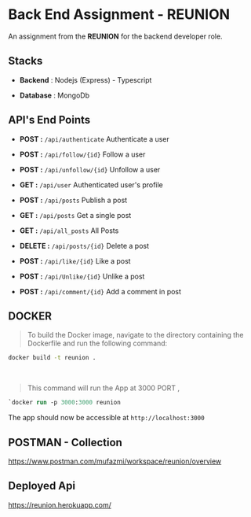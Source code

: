 
  

# Back End Assignment - REUNION

  

  

An assignment from the **REUNION** for the backend developer role.

  

  

## Stacks

  

-  **Backend** : Nodejs (Express) - Typescript

  

-  **Database** : MongoDb

  

  

## API's End Points

  

  

-  **POST :**  ```/api/authenticate``` Authenticate a user

  

  

-  **POST :**  ```/api/follow/{id}``` Follow a user

  

  

-  **POST :**  ```/api/unfollow/{id}``` Unfollow a user

  

  

-  **GET :**  ```/api/user``` Authenticated user's profile

  

  

-  **POST :**  ```/api/posts``` Publish a post

  

  

-  **GET :**  ```/api/posts``` Get a single post

  

  

-  **GET :**  ```/api/all_posts``` All Posts

  

  

-  **DELETE :**  ```/api/posts/{id}``` Delete a post

  

  

-  **POST :**  ```/api/like/{id}``` Like a post

  

  

-  **POST :**  ```/api/Unlike/{id}``` Unlike a post

  

  

-  **POST :**  ```/api/comment/{id}``` Add a comment in post

## DOCKER

> To build the Docker image, navigate to the directory containing the Dockerfile and run the following command:
```sh
docker build -t reunion .
```
<br>

> This command will run the App at 3000 PORT , 
```ps
`docker run -p 3000:3000 reunion
```
The app should now be accessible at `http://localhost:3000`


## POSTMAN - Collection

https://www.postman.com/mufazmi/workspace/reunion/overview

## Deployed Api 

https://reunion.herokuapp.com/